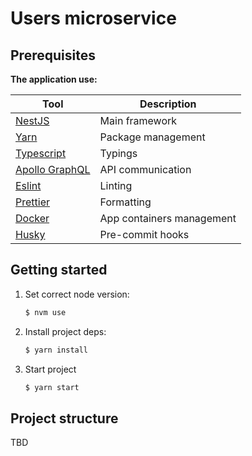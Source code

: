 # Users microservice

## Prerequisites

**The application use:**

| Tool                                                                | Description               |
| ------------------------------------------------------------------- | ------------------------- |
| [NestJS](https://docs.nestjs.com/)                                  | Main framework            |
| [Yarn](https://yarnpkg.com/)                                        | Package management        |
| [Typescript](https://www.typescriptlang.org/)                       | Typings                   |
| [Apollo GraphQL](https://www.apollographql.com/docs/apollo-server/) | API communication         |
| [Eslint](https://eslint.org/)                                       | Linting                   |
| [Prettier](https://prettier.io/)                                    | Formatting                |
| [Docker](https://docs.docker.com/)                                  | App containers management |
| [Husky](https://typicode.github.io/husky/#/)                        | Pre-commit hooks          |

## Getting started
1. Set correct node version:
    ```bash
    $ nvm use
    ```

2. Install project deps:
    ```bash
    $ yarn install
    ```

3. Start project
    ```bash
    $ yarn start
    ```


## Project structure
TBD
